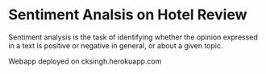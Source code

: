 # Sentiment Analsis on Hotel Review
Sentiment analysis is the task of identifying whether the opinion expressed in a text is positive or negative in general, or about a given topic.

Webapp deployed on cksingh.herokuapp.com
